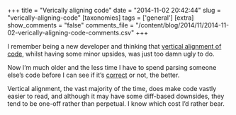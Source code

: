 +++
title = "Verically aligning code"
date = "2014-11-02 20:42:44"
slug = "verically-aligning-code"
[taxonomies]
tags = ['general']
[extra]
show_comments = "false"
comments_file = "/content/blog/2014/11/2014-11-02-verically-aligning-code-comments.csv"
+++

I remember being a new developer and thinking that [vertical alignment of code](https://shkspr.mobi/blog/2014/11/why-i-vertically-align-my-code-and-you-should-too/), whilst having some minor upsides, was just too damn ugly to do.

Now I’m much older and the less time I have to spend parsing someone else’s code before I can see if it’s [correct](https://en.wikipedia.org/wiki/Correctness_%28computer_science%29) or not, the better.

Vertical alignment, the vast majority of the time, does make code vastly easier to read, and although it may have some diff-based downsides, they tend to be one-off rather than perpetual. I know which cost I’d rather bear.
